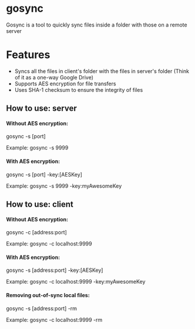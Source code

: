# gosync
Gosync is a tool to quickly sync files inside a folder with those on a remote server


# Features
- Syncs all the files in client's folder with the files in server's folder (Think of it as a one-way Google Drive)
- Supports AES encryption for file transfers
- Uses SHA-1 checksum to ensure the integrity of files


## How to use: server
#### Without AES encryption: 
gosync -s [port]

Example: gosync -s 9999

#### With AES encryption:
gosync -s [port] -key:[AESKey]

Example: gosync -s 9999 -key:myAwesomeKey


## How to use: client
#### Without AES encryption: 
gosync -c [address:port]

Example: gosync -c localhost:9999

#### With AES encryption:
gosync -s [address:port] -key:[AESKey]

Example: gosync -c localhost:9999 -key:myAwesomeKey

#### Removing out-of-sync local files:
gosync -s [address:port] -rm

Example: gosync -c localhost:9999 -rm

